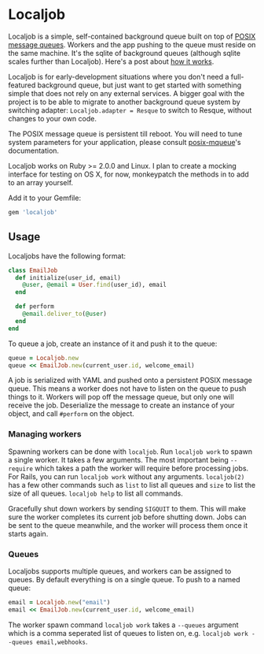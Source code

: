 # Localjob

Localjob is a simple, self-contained background queue built on top of [POSIX
message queues][pmq]. Workers and the app pushing to the queue must reside on
the same machine. It's the sqlite of background queues (although sqlite scales
further than Localjob). Here's a post about [how it works][blog].

Localjob is for early-development situations where you don't need a
full-featured background queue, but just want to get started with something
simple that does not rely on any external services. A bigger goal with the
project is to be able to migrate to another background queue system by switching
adapter: `Localjob.adapter = Resque` to switch to Resque, without changes to
your own code.

The POSIX message queue is persistent till reboot. You will need to tune system
parameters for your application, please consult [posix-mqueue][pmq-gem]'s
documentation.

Localjob works on Ruby >= 2.0.0 and Linux. I plan to create a mocking interface
for testing on OS X, for now, monkeypatch the methods in to add to an array
yourself.

Add it to your Gemfile:

```ruby
gem 'localjob'
```

## Usage

Localjobs have the following format:

```ruby
class EmailJob
  def initialize(user_id, email)
    @user, @email = User.find(user_id), email
  end

  def perform
    @email.deliver_to(@user)
  end
end
```

To queue a job, create an instance of it and push it to the queue:

```ruby
queue = Localjob.new
queue << EmailJob.new(current_user.id, welcome_email)
```

A job is serialized with YAML and pushed onto a persistent POSIX message queue.
This means a worker does not have to listen on the queue to push things to it.
Workers will pop off the message queue, but only one will receive the job.
Deserialize the message to create an instance of your object, and call
`#perform` on the object.

### Managing workers

Spawning workers can be done with `localjob`. Run `localjob work` to spawn a
single worker. It takes a few arguments. The most important being `--require`
which takes a path the worker will require before processing jobs. For Rails,
you can run `localjob work` without any arguments. `localjob(2)` has a few other
commands such as `list` to list all queues and `size` to list the size of all
queues. `localjob help` to list all commands.

Gracefully shut down workers by sending `SIGQUIT` to them. This will make sure
the worker completes its current job before shutting down. Jobs can be sent to
the queue meanwhile, and the worker will process them once it starts again.

### Queues

Localjobs supports multiple queues, and workers can be assigned to queues. By
default everything is on a single queue. To push to a named queue:

```ruby
email = Localjob.new("email")
email << EmailJob.new(current_user.id, welcome_email)
```

The worker spawn command `localjob work` takes a `--queues` argument which is a
comma seperated list of queues to listen on, e.g. `localjob work --queues email,webhooks`.

[pmq]: http://linux.die.net/man/7/mq_overview
[pmq-gem]: https://github.com/Sirupsen/posix-mqueue
[blog]: http://sirupsen.com/unix-background-queue/
